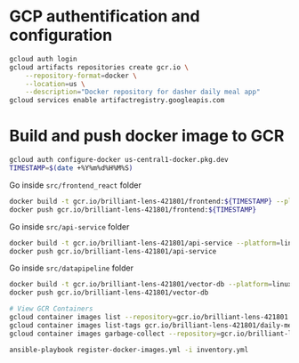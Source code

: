 # GCP authentification and configuration
```sh
gcloud auth login
gcloud artifacts repositories create gcr.io \
    --repository-format=docker \
    --location=us \
    --description="Docker repository for dasher daily meal app"
gcloud services enable artifactregistry.googleapis.com
```

# Build and push docker image to GCR
```sh
gcloud auth configure-docker us-central1-docker.pkg.dev
TIMESTAMP=$(date +%Y%m%d%H%M%S)
```
Go inside `src/frontend_react` folder
```sh
docker build -t gcr.io/brilliant-lens-421801/frontend:${TIMESTAMP} --platform=linux/amd64 -f Dockerfile .
docker push gcr.io/brilliant-lens-421801/frontend:${TIMESTAMP}
```
Go inside `src/api-service` folder
```sh
docker build -t gcr.io/brilliant-lens-421801/api-service --platform=linux/amd64 -f Dockerfile .
docker push gcr.io/brilliant-lens-421801/api-service
```
Go inside `src/datapipeline` folder
```sh
docker build -t gcr.io/brilliant-lens-421801/vector-db --platform=linux/amd64 -f Dockerfile .
docker push gcr.io/brilliant-lens-421801/vector-db
```

```sh
# View GCR Containers
gcloud container images list --repository=gcr.io/brilliant-lens-421801
gcloud container images list-tags gcr.io/brilliant-lens-421801/daily-meal-frontend-react
gcloud container images garbage-collect --repository=gcr.io/brilliant-lens-421801
```

```sh
ansible-playbook register-docker-images.yml -i inventory.yml
```